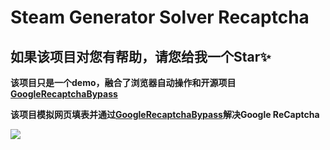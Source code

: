 # Steam Generator Solver Recaptcha

## 如果该项目对您有帮助，请您给我一个Star✨

**该项目只是一个demo，融合了浏览器自动操作和开源项目[GoogleRecaptchaBypass](https://github.com/sarperavci/GoogleRecaptchaBypass)** 

**该项目模拟网页填表并通过[GoogleRecaptchaBypass](https://github.com/sarperavci/GoogleRecaptchaBypass)解决Google ReCaptcha**

![](run_example.gif)
